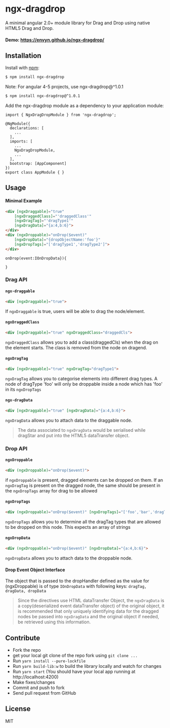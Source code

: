 # ngx-dragdrop

A minimal angular 2.0+ module library for Drag and Drop using native HTML5 Drag and Drop.

#### Demo: https://envyn.github.io/ngx-dragdrop/

## Installation
Install with [npm](http://www.npmjs.com/):

```sh
$ npm install ngx-dragdrop
```
Note: For angular 4-5 projects, use ngx-dragdrop@^1.0.1
```sh
$ npm install ngx-dragdrop@^1.0.1
```

Add the ngx-dragdrop module as a dependency to your application module:

```
import { NgxDragDropModule } from 'ngx-dragdrop';

@NgModule({
  declarations: [
    ...
  ],
  imports: [
    ...
    NgxDragDropModule,
    ...
  ],
  bootstrap: [AppComponent]
})
export class AppModule { }
```

## Usage
#### Minimal Example
```html
<div [ngxDraggable]="true"
    [ngxDraggedClass]="'draggedClass'" 
    [ngxDragTag]="'dragType1'"
    [ngxDragData]="{a:4,b:6}">
</div>
<div (ngxDroppable)="onDrop($event)"
    [ngxDropData]="{dropObjectName:'foo'}"
    [ngxDropTags]="['dragType1','dragType2']">
</div>
```
```
onDrop(event:IOnDropData}){
    
}
```


### Drag API
#### `ngx-draggable`
```html
<div [ngxDraggable]="true">
```
If `ngxDraggable` is true, users will be able to drag the node/element.


#### `ngxDraggedClass`
```html
<div [ngxDraggable]="true" ngxDraggedClass="draggedCls">
```
`ngxDraggedClass` allows you to add a class(draggedCls) when the drag on the element starts.
The class is removed from the node on dragend.

#### `ngxDragTag`
```html
<div [ngxDraggable]="true" ngxDragTag="dragType1">
```
`ngxDragTag` allows you to categorise elements into different drag types.
A node of dragType 'foo' will only be droppable inside a node which has 'foo' in its `ngxDropTags`

#### `ngx-dragData`
```html
<div [ngxDraggable]="true" [ngxDragData]="{a:4,b:6}">
```
`ngxDragData` allows you to attach data to the draggable node.
>The data associated to `ngxDragData` would be serialised while dragStar and put into the HTML5 dataTransfer object.

### Drop API
#### `ngxDroppable`
```html
<div (ngxDroppable)="onDrop($event)">
```
if `ngxDroppable` is present, dragged elements can be dropped on them.
If an `ngxDragTag` is present on the dragged node, the same should be present in the `ngxDropTags` array for drag to be allowed

#### `ngxDropTags`
```html
<div (ngxDroppable)="onDrop($event)" [ngxDropTags]="['foo','bar','dragType1', 'dragType3']">
```
`ngxDropTags` allows you to determine all the dragTag types that are allowed to be dropped on this node.
This expects an array of strings

#### `ngxDropData`
```html
<div (ngxDroppable)="onDrop($event)" [ngxDropData]="{a:4,b:6}">
```
`ngxDropData` allows you to attach data to the droppable node.

#### Drop Event Object Interface
The object that is passed to the dropHandler defined as the value for (ngxDroppable) is of type `IOnDropData` with following keys:
 ``dragTag, dragData, dropData``
 >Since the directives use HTML dataTransfer Object, the `ngxDragData` is a copy(deserialized event dataTransfer object) of the original object, it is recommended that only uniquely identifying data for the dragged nodes be passed into `ngxDragData` and the original object if needed, be retrieved using this information.

## Contribute
* Fork the repo
* get your local git clone of the repo fork using `git clone ...`
* Run `yarn install --pure-lockfile`
* Run `yarn build-lib:w` to build the library locally and watch for changes
* Run `yarn start` (You should have your local app running at http://localhost:4200)
* Make fixes/changes
* Commit and push to fork
* Send pull request from GitHub

## License
MIT
